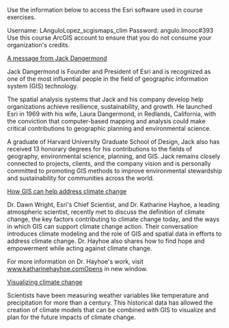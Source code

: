 Use the information below to access the Esri software used in course exercises.

Username: LAnguloLopez_scgismaps_clim
Password: angulo.lmooc#393
Use this course ArcGIS account to ensure that you do not consume your organization's credits.


[A message from Jack Dangermond](https://www.esri.com/training/mooc/player/645d6a07eb82fb767bb0c012/645d6ac3eb82fb767bb0c434/lessons/150631/)

Jack Dangermond is Founder and President of Esri and is recognized as one of the most influential people in the field of geographic information system (GIS) technology. 

The spatial analysis systems that Jack and his company develop help organizations achieve resilience, sustainability, and growth. He launched Esri in 1969 with his wife, Laura Dangermond, in Redlands, California, with the conviction that computer-based mapping and analysis could make critical contributions to geographic planning and environmental science.

A graduate of Harvard University Graduate School of Design, Jack also has received 13 honorary degrees for his contributions to the fields of geography, environmental science, planning, and GIS. Jack remains closely connected to projects, clients, and the company vision and is personally committed to promoting GIS methods to improve environmental stewardship and sustainability for communities across the world.


[ How GIS can help address climate change](https://www.esri.com/training/mooc/player/645d6a07eb82fb767bb0c012/645d6ac3eb82fb767bb0c434/lessons/150631/)

Dr. Dawn Wright, Esri's Chief Scientist, and Dr. Katharine Hayhoe, a leading atmospheric scientist, recently met to discuss the definition of climate change, the key factors contributing to climate change today, and the ways in which GIS can support climate change action. Their conversation introduces climate modeling and the role of GIS and spatial data in efforts to address climate change. Dr. Hayhoe also shares how to find hope and empowerment while acting against climate change.

For more information on Dr. Hayhoe's work, visit www.katharinehayhoe.comOpens in new window.

[Visualizing climate change](https://www.esri.com/training/mooc/player/645d6a07eb82fb767bb0c012/645d6ac3eb82fb767bb0c434/lessons/150631/)

Scientists have been measuring weather variables like temperature and precipitation for more than a century. This historical data has allowed the creation of climate models that can be combined with GIS to visualize and plan for the future impacts of climate change.


